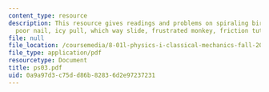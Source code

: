 ```yaml
---
content_type: resource
description: This resource gives readings and problems on spiraling bird, pity the
  poor nail, icy pull, which way slide, frustrated monkey, friction tutorial and others.
file: null
file_location: /coursemedia/8-01l-physics-i-classical-mechanics-fall-2005/0a9a97d3c75dd86b82836d2e97237231_ps03.pdf
file_type: application/pdf
resourcetype: Document
title: ps03.pdf
uid: 0a9a97d3-c75d-d86b-8283-6d2e97237231
---
```

